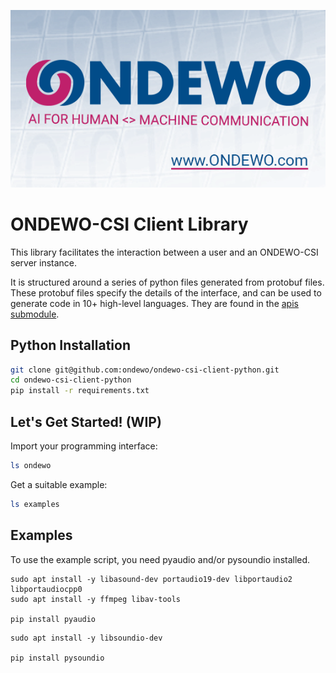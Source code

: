 ![Logo](https://raw.githubusercontent.com/ondewo/ondewo-logos/master/github/ondewo_logo_github_2.png)

ONDEWO-CSI Client Library
======================

This library facilitates the interaction between a user and an ONDEWO-CSI server instance. 

It is structured around a series of python files generated from protobuf files. These protobuf files specify the details of the interface, and can be used to generate code in 10+ high-level languages. They are found in the [apis submodule](./ondewo-csi-api).

Python Installation
-------------------

```bash
git clone git@github.com:ondewo/ondewo-csi-client-python.git
cd ondewo-csi-client-python
pip install -r requirements.txt
```

Let's Get Started! (WIP)
------------------
Import your programming interface:
```bash
ls ondewo
```

Get a suitable example:
```bash
ls examples
```

Examples
------------------

To use the example script, you need pyaudio and/or pysoundio installed.

```pyaudio installation
sudo apt install -y libasound-dev portaudio19-dev libportaudio2 libportaudiocpp0
sudo apt install -y ffmpeg libav-tools

pip install pyaudio
```

```pysoundio installation
sudo apt install -y libsoundio-dev

pip install pysoundio
```
